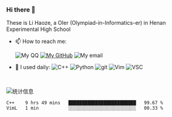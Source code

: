 ### Hi there 👋

These is Li Haoze, a OIer (Olympiad-in-Informatics-er) in Henan Experimental High School

- 📫 How to reach me:    

    ![My QQ][qq-icon]
    [![My GitHub][github-icon]][github]
    ![My email][email-icon]   

- 🚀 I used daily: ![C++][cpp-icon] 
                  ![Python][python-icon]
                  ![git][git-icon]
                  ![Vim][Vim-icon]
                  ![VSC][VSC-icon]

</br>

![统计信息](https://github-readme-stats.vercel.app/api?username=lihaoze123)  

<!--START_SECTION:waka-->

```text
C++    9 hrs 49 mins   █████████████████████████   99.67 %
VimL   1 min           ░░░░░░░░░░░░░░░░░░░░░░░░░   00.33 %
```

<!--END_SECTION:waka-->

[qq-icon]: https://img.shields.io/badge/QQ-2595248810-eb1923?logo=tencent-qq&style=for-the-badge
[github]: https://www.github.com/lihaoze123
[github-icon]: https://img.shields.io/badge/Github-lihaoze123-181717?logo=github&style=for-the-badge
[email-icon]: https://img.shields.io/badge/Email-2595248810@qq.com-red?logo=gmail&style=for-the-badge
[python-icon]: https://img.shields.io/badge/Python-skyblue?logo=Python&style=for-the-badge
[cpp-icon]: https://img.shields.io/badge/-C++-00599C?logo=cplusplus&logoColor=white&style=for-the-badge
[git-icon]: https://img.shields.io/badge/Git-black?logo=Git&style=for-the-badge
[Vim-icon]: https://img.shields.io/badge/Vim-57a143?logo=Vim&style=for-the-badge
[VSC-icon]: https://img.shields.io/badge/VS%20Code-007acc?logo=visual-studio-code&style=for-the-badge
